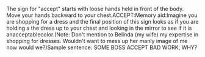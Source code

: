 The sign for "accept" starts with loose hands held in front of the 
	body. Move your hands backward to your chest.ACCEPT:Memory aid:Imagine you are shopping for a dress and the final position of this sign 
	looks as if you are holding a the dress up to your chest and looking in the 
	mirror to see if it is anacceptablecolor.(Note: Don't mention to Belinda (my wife) my expertise in 
	shopping for dresses. Wouldn't want to mess up her manly image of me now 
	would we?)Sample sentence: SOME BOSS ACCEPT BAD WORK, WHY?